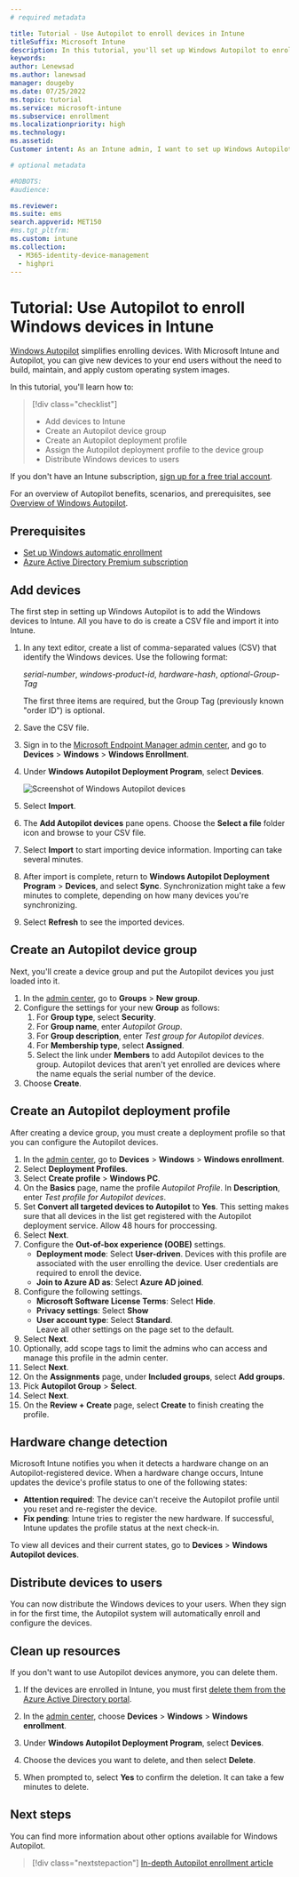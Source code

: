 ```yaml
---
# required metadata

title: Tutorial - Use Autopilot to enroll devices in Intune
titleSuffix: Microsoft Intune
description: In this tutorial, you'll set up Windows Autopilot to enroll devices in Intune.
keywords:
author: Lenewsad
ms.author: lanewsad
manager: dougeby
ms.date: 07/25/2022
ms.topic: tutorial
ms.service: microsoft-intune
ms.subservice: enrollment
ms.localizationpriority: high
ms.technology:
ms.assetid: 
Customer intent: As an Intune admin, I want to set up Windows Autopilot so that users can enroll in Intune.

# optional metadata

#ROBOTS:
#audience:

ms.reviewer: 
ms.suite: ems
search.appverid: MET150
#ms.tgt_pltfrm:
ms.custom: intune
ms.collection:
  - M365-identity-device-management
  - highpri
---
```


# Tutorial: Use Autopilot to enroll Windows devices in Intune

[Windows Autopilot](../../autopilot/index.yml) simplifies enrolling devices. With Microsoft Intune and Autopilot, you can give new devices to your end users without the need to build, maintain, and apply custom operating system images.

In this tutorial, you'll learn how to:
> [!div class="checklist"]
> * Add devices to Intune
> * Create an Autopilot device group
> * Create an Autopilot deployment profile
> * Assign the Autopilot deployment profile to the device group
> * Distribute Windows devices to users

If you don't have an Intune subscription, [sign up for a free trial account](../fundamentals/free-trial-sign-up.md).

For an overview of Autopilot benefits, scenarios, and prerequisites, see [Overview of Windows Autopilot](/windows/deployment/windows-autopilot/windows-10-autopilot).


## Prerequisites
- [Set up Windows automatic enrollment](quickstart-setup-auto-enrollment.md)
- [Azure Active Directory Premium subscription](/azure/active-directory/active-directory-get-started-premium) <!--&#40;[trial subscription](https://go.microsoft.com/fwlink/?LinkID=816845)&#41;-->


## Add devices

The first step in setting up Windows Autopilot is to add the Windows devices to Intune. All you have to do is create a CSV file and import it into Intune.

1. In any text editor, create a list of comma-separated values (CSV) that identify the Windows devices. Use the following format:
    
    *serial-number*, *windows-product-id*, *hardware-hash*, *optional-Group-Tag*
    
    The first three items are required, but the Group Tag (previously known "order ID") is optional.

2. Save the CSV file.

3. Sign in to the [Microsoft Endpoint Manager admin center](https://go.microsoft.com/fwlink/?linkid=2109431), and go to **Devices** > **Windows** > **Windows Enrollment**. 

4.  Under **Windows Autopilot Deployment Program**, select **Devices**.   

    ![Screenshot of Windows Autopilot devices](./media/enrollment-autopilot/autopilot-import-device.png)  

5. Select **Import**.  

6. The **Add Autopilot devices** pane opens. Choose the **Select a file** folder icon and browse to your CSV file.  

5. Select **Import** to start importing device information. Importing can take several minutes.  

4. After import is complete, return to **Windows Autopilot Deployment Program** > **Devices**, and select **Sync**.   Synchronization might take a few minutes to complete, depending on how many devices you're synchronizing. 

5. Select **Refresh** to see the imported devices.

## Create an Autopilot device group

Next, you'll create a device group and put the Autopilot devices you just loaded into it.

1. In the [admin center](https://go.microsoft.com/fwlink/?linkid=2109431), go to **Groups** > **New group**.
2. Configure the settings for your new **Group** as follows:    
    1. For **Group type**, select **Security**.  
    2. For **Group name**, enter *Autopilot Group*.  
    3. For **Group description**, enter *Test group for Autopilot devices*.  
    4. For **Membership type**, select **Assigned**.
    5. Select the link under **Members** to add Autopilot devices to the group. Autopilot devices that aren't yet enrolled are devices where the name equals the serial number of the device.
4. Choose **Create**.  

## Create an Autopilot deployment profile

After creating a device group, you must create a deployment profile so that you can configure the Autopilot devices.

1. In the [admin center](https://go.microsoft.com/fwlink/?linkid=2109431), go to **Devices** > **Windows** > **Windows enrollment**. 
2. Select **Deployment Profiles**. 
3. Select **Create profile** > **Windows PC**.  
4. On the **Basics** page, name the profile *Autopilot Profile*. In **Description**, enter *Test profile for Autopilot devices*.
5. Set **Convert all targeted devices to Autopilot** to **Yes**. This setting makes sure that all devices in the list get registered with the Autopilot deployment service. Allow 48 hours for proccessing.
6. Select **Next**.  
7. Configure the **Out-of-box experience (OOBE)** settings. 
    * **Deployment mode**: Select **User-driven**. Devices with this profile are associated with the user enrolling the device. User credentials are required to enroll the device.
    * **Join to Azure AD as**: Select **Azure AD joined**.
8. Configure the following settings. 
    - **Microsoft Software License Terms**: Select **Hide**.  
    - **Privacy settings**: Select **Show**
    - **User account type**: Select **Standard**.    
 Leave all other settings on the page set to the default.    
9. Select **Next**.  
10. Optionally, add scope tags to limit the admins who can access and manage this profile in the admin center.  
11. Select **Next**.  
12. On the **Assignments** page, under **Included groups**, select **Add groups**.   
10. Pick **Autopilot Group** > **Select**.  
11. Select **Next**.
12. On the **Review + Create** page, select **Create** to finish creating the profile.

## Hardware change detection  
Microsoft Intune notifies you when it detects a hardware change on an Autopilot-registered device. When a hardware change occurs, Intune updates the device's profile status to one of the following states:

* **Attention required**: The device can't receive the Autopilot profile until you reset and re-register the device.  
* **Fix pending**: Intune tries to register the new hardware. If successful, Intune updates the profile status at the next check-in.  

To view all devices and their current states, go to **Devices** > **Windows Autopilot devices**.   

## Distribute devices to users

You can now distribute the Windows devices to your users. When they sign in for the first time, the Autopilot system will automatically enroll and configure the devices. 

## Clean up resources

If you don't want to use Autopilot devices anymore, you can delete them.

1. If the devices are enrolled in Intune, you must first [delete them from the Azure Active Directory portal](../remote-actions/devices-wipe.md#delete-devices-from-the-azure-active-directory-portal).

2. In the [admin center](https://go.microsoft.com/fwlink/?linkid=2109431), choose **Devices** > **Windows** > **Windows enrollment**. 

3. Under **Windows Autopilot Deployment Program**, select **Devices**.  

3. Choose the devices you want to delete, and then select **Delete**.

4. When prompted to, select **Yes** to confirm the deletion. It can take a few minutes to delete. 

## Next steps

You can find more information about other options available for Windows Autopilot.

> [!div class="nextstepaction"]
> [In-depth Autopilot enrollment article](../../autopilot/enrollment-autopilot.md)
